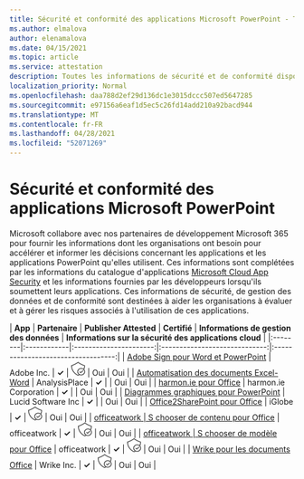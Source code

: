 ```yaml
---
title: Sécurité et conformité des applications Microsoft PowerPoint - Toutes les applications
ms.author: elmalova
author: elenamalova
ms.date: 04/15/2021
ms.topic: article
ms.service: attestation
description: Toutes les informations de sécurité et de conformité disponibles pour toutes les applications Microsoft PowerPoint.
localization_priority: Normal
ms.openlocfilehash: daa788d2ef29d136dc1e3015dccc507ed5647285
ms.sourcegitcommit: e97156a6eaf1d5ec5c26fd14add210a92bacd944
ms.translationtype: MT
ms.contentlocale: fr-FR
ms.lasthandoff: 04/28/2021
ms.locfileid: "52071269"
---
```

# <a name="microsoft-powerpoint-app-security-and-compliance"></a>Sécurité et conformité des applications Microsoft PowerPoint

Microsoft collabore avec nos partenaires de développement Microsoft 365 pour fournir les informations dont les organisations ont besoin pour accélérer et informer les décisions concernant les applications et les applications PowerPoint qu'elles utilisent. Ces informations sont complétées par les informations du catalogue d'applications [Microsoft Cloud App Security](https://www.microsoft.com/en-us/enterprise-mobility-security/cloud-app-security) et les informations fournies par les développeurs lorsqu'ils soumettent leurs applications. Ces informations de sécurité, de gestion des données et de conformité sont destinées à aider les organisations à évaluer et à gérer les risques associés à l'utilisation de ces applications.

| **App** | **Partenaire** | **Publisher Attested** | **Certifié** | **Informations de gestion des données** | **Informations sur la sécurité des applications cloud** |
|:--------|:------------|:----------------------:|:-----------------------------:|:----------------------------------:|
| [Adobe Sign pour Word et PowerPoint](./adobe-inc-sign-for-word-and-powerpoint.md) | Adobe Inc. | **✓** | <img alt="Certified application badge" src="../media/certified-badge.png" height="25" width="25" /> | Oui | Oui |
| [Automatisation des documents Excel-Word](./analysisplace-excel-to-word-document-automation.md) | AnalysisPlace | **✓** |  | Oui | Oui |
| [harmon.ie pour Office](./harmonie-corporation-for-office.md) | harmon.ie Corporation | **✓** |  | Oui | Oui |
| [Diagrammes graphiques pour PowerPoint](./lucid-software-inc-lucidchart-diagrams-for-powerpoint.md) | Lucid Software Inc | **✓** |  | Oui | Oui |
| [Office2SharePoint pour Office](./iglobe-office2sharepoint-for-office.md) | iGlobe | **✓** | <img alt="Certified application badge" src="../media/certified-badge.png" height="25" width="25" /> | Oui | Oui |
| [officeatwork | S chooser de contenu pour Office](./officeatwork-officeatworkcontent-chooser-for-office.md) | officeatwork | **✓** | <img alt="Certified application badge" src="../media/certified-badge.png" height="25" width="25" /> | Oui | Oui |
| [officeatwork | S chooser de modèle pour Office](./officeatwork-officeatworktemplate-chooser-for-office.md) | officeatwork | **✓** | <img alt="Certified application badge" src="../media/certified-badge.png" height="25" width="25" /> | Oui | Oui |
| [Wrike pour les documents Office](./wrike-inc-for-office-documents.md) | Wrike Inc. | **✓** | <img alt="Certified application badge" src="../media/certified-badge.png" height="25" width="25" /> | Oui | Oui |
